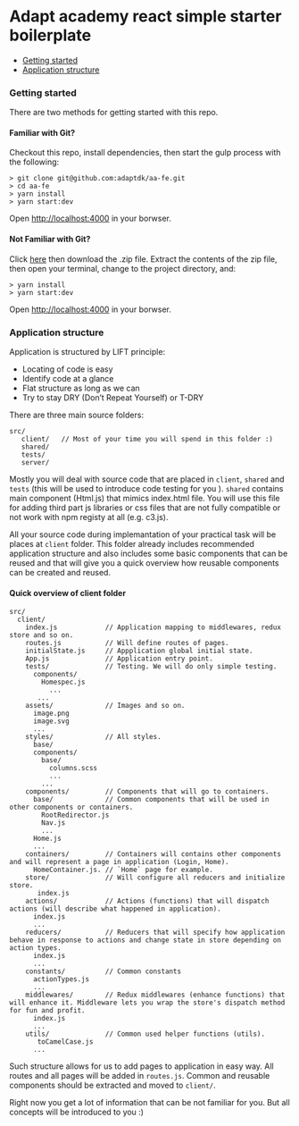 # Adapt academy react simple starter boilerplate

* [Getting started](getting-started)
* [Application structure](application-structure)

### Getting started

There are two methods for getting started with this repo.

#### Familiar with Git?
Checkout this repo, install dependencies, then start the gulp process with the following:

```
> git clone git@github.com:adaptdk/aa-fe.git
> cd aa-fe
> yarn install
> yarn start:dev
```
Open [http://localhost:4000](http://localhost:4000) in your borwser.

#### Not Familiar with Git?
Click [here](https://github.com/adaptdk/aa-fe/archive/master.zip) then download the .zip file.  Extract the contents of the zip file, then open your terminal, change to the project directory, and:

```
> yarn install
> yarn start:dev
```
Open [http://localhost:4000](http://localhost:4000) in your borwser.

### Application structure

Application is structured by LIFT principle:

- Locating of code is easy
- Identify code at a glance
- Flat structure as long as we can 
- Try to stay DRY (Don’t Repeat Yourself) or T-DRY

There are three main source folders:

```
src/
   client/   // Most of your time you will spend in this folder :)
   shared/
   tests/
   server/
```
Mostly you will deal with source code that are placed in `client`, `shared` and `tests` (this will be used to introduce code testing for you ). `shared` contains main component (Html.js) that mimics index.html file. You will use this file for adding third part js libraries or css files that are not fully compatible or not work with npm registy at all (e.g. c3.js).


All your source code during implemantation of your practical task will be places at `client` folder. This folder already includes recommended application structure and also includes some basic components that can be reused and that will give you a quick overview how reusable components can be created and reused.

#### Quick overview of client folder

```
src/
  client/
    index.js            // Application mapping to middlewares, redux store and so on.
    routes.js           // Will define routes of pages.
    initialState.js     // Appplication global initial state.
    App.js              // Application entry point.
    tests/              // Testing. We will do only simple testing.
      components/
        Homespec.js
          ...
       ...
    assets/             // Images and so on.
      image.png
      image.svg
      ...
    styles/             // All styles.
      base/
      components/
        base/
          columns.scss
          ...
        ...
    components/         // Components that will go to containers.
      base/             // Common components that will be used in other components or containers.
        RootRedirector.js
        Nav.js
        ...
      Home.js
      ...
    containers/         // Containers will contains other components and will represent a page in application (Login, Home).
      HomeContainer.js. // `Home` page for example.
    store/              // Will configure all reducers and initialize store. 
	   index.js
    actions/            // Actions (functions) that will dispatch actions (will describe what happened in application).            
      index.js
      ...
    reducers/           // Reducers that will specify how application behave in response to actions and change state in store depending on action types. 
      index.js
      ...
    constants/          // Common constants      
      actionTypes.js
      ...
    middlewares/        // Redux middlewares (enhance functions) that will enhance it. Middleware lets you wrap the store's dispatch method for fun and profit.
      index.js
      ...  
    utils/              // Common used helper functions (utils).
	   toCamelCase.js
	  ...
```

Such structure allows for us to add pages to application in easy way. All routes and all pages will be added in `routes.js`. Common and reusable components should be extracted and moved to `client/`. 

Right now you get a lot of information that can be not familiar for you. But all concepts will be introduced to you :)
